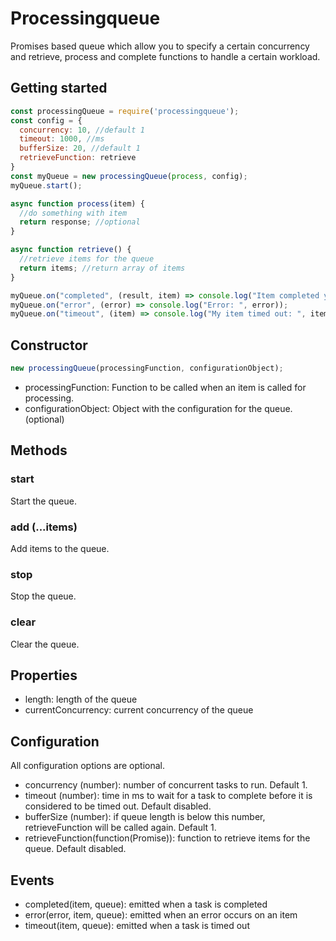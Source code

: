 # Processingqueue
Promises based queue which allow you to specify a certain concurrency and retrieve, process and complete functions to handle a certain workload.

## Getting started
```javascript
const processingQueue = require('processingqueue');
const config = {
  concurrency: 10, //default 1
  timeout: 1000, //ms
  bufferSize: 20, //default 1
  retrieveFunction: retrieve
}
const myQueue = new processingQueue(process, config);
myQueue.start();

async function process(item) {
  //do something with item
  return response; //optional
}

async function retrieve() {
  //retrieve items for the queue
  return items; //return array of items
}

myQueue.on("completed", (result, item) => console.log("Item completed yay:", result, item));
myQueue.on("error", (error) => console.log("Error: ", error));
myQueue.on("timeout", (item) => console.log("My item timed out: ", item));
```

## Constructor
```javascript
new processingQueue(processingFunction, configurationObject);
```
  * processingFunction: Function to be called when an item is called for processing.
  * configurationObject: Object with the configuration for the queue. (optional)

## Methods
### start
Start the queue.
### add (...items)
Add items to the queue.
### stop
Stop the queue.
### clear
Clear the queue.

## Properties
  * length: length of the queue
  * currentConcurrency: current concurrency of the queue

## Configuration
All configuration options are optional.
  * concurrency (number): number of concurrent tasks to run. Default 1.
  * timeout (number): time in ms to wait for a task to complete before it is considered to be timed out. Default disabled.
  * bufferSize (number): if queue length is below this number, retrieveFunction will be called again. Default 1.
  * retrieveFunction(function(Promise)): function to retrieve items for the queue. Default disabled.

## Events
  * completed(item, queue): emitted when a task is completed
  * error(error, item, queue): emitted when an error occurs on an item
  * timeout(item, queue): emitted when a task is timed out